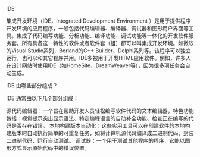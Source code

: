 IDE:

集成开发环境（IDE，Integrated Development Environment ）是用于提供程序开发环境的应用程序，一般包括代码编辑器、编译器、调试器和图形用户界面等工具。集成了代码编写功能、分析功能、编译功能、调试功能等一体化的开发软件服务套。所有具备这一特性的软件或者软件套（组）都可以叫集成开发环境。如微软的Visual Studio系列，Borland的C++ Builder、Delphi系列等。该程序可以独立运行，也可以和其它程序并用。IDE多被用于开发HTML应用软件。例如，许多人在设计网站时使用IDE（如HomeSite、DreamWeaver等），因为很多项任务会自动生成。




IDE 由哪些部分组成？

IDE 通常由以下几个部分组成：

源代码编辑器：一个旨在帮助开发人员轻松编写软件代码的文本编辑器，特色功能包括：视觉提示突出显示语法、特定编程语言的自动补全功能、检查正在编写的代码是否存在错误。
本地构建版本自动化：这些实用工具可以在创建软件的本地构建版本时自动执行简单的可重复任务，如将计算机源代码编译成二进制代码、封装二进制代码、运行自动测试。
调试器：一个用于测试其他程序的程序，它能以图形方式显示原始代码中的错误位置。


